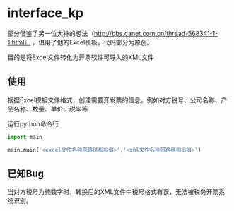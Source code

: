 # interface_kp

部分借鉴了另一位大神的想法（http://bbs.canet.com.cn/thread-568341-1-1.html） ，借用了他的Excel模板，代码部分为原创。

目的是将Excel文件转化为开票软件可导入的XML文件


## 使用

根据Excel模板文件格式，创建需要开发票的信息，例如对方税号、公司名称、产品名称、数量、单价、税率等

运行python命令行

```python
import main

main.main('<excel文件名称带路径和后缀>','<xml文件名称带路径和后缀>')

```


## 已知Bug

当对方税号为纯数字时，转换后的XML文件中税号格式有误，无法被税务开票系统识别。


